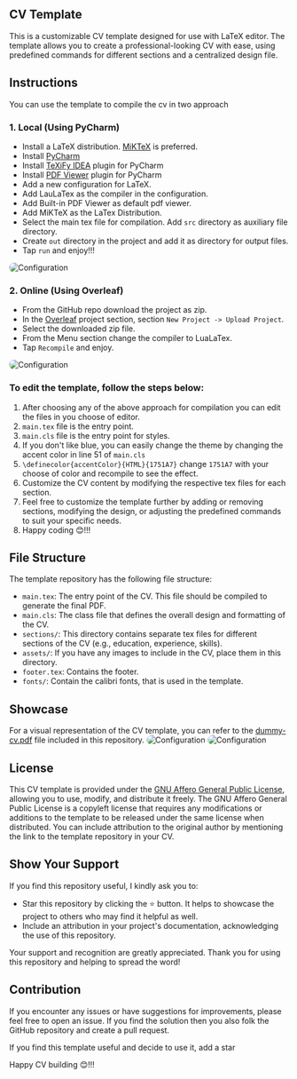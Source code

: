 ## CV Template

This is a customizable CV template designed for use with LaTeX editor. 
The template allows you to create a professional-looking CV with ease, 
using predefined commands for different sections and a centralized design file.

## Instructions

You can use the template to compile the cv in two approach

### 1. Local (Using PyCharm) 

- Install a LaTeX distribution. [MiKTeX](https://miktex.org/download) is preferred.
- Install [PyCharm](https://www.jetbrains.com/pycharm/download)
- Install [TeXiFy IDEA](https://plugins.jetbrains.com/plugin/9473-texify-idea) plugin for PyCharm
- Install [PDF Viewer](https://plugins.jetbrains.com/plugin/14494-pdf-viewer) plugin for PyCharm
- Add a new configuration for LaTeX.
- Add LauLaTex as the compiler in the configuration.
- Add Built-in PDF Viewer as default pdf viewer.
- Add MiKTeX as the LaTex Distribution.
- Select the main tex file for compilation. Add ``src`` directory as auxiliary file directory.
- Create ``out`` directory in the project and add it as directory for output files.
- Tap ``run`` and enjoy!!!

<img src="./public/config.png" alt="Configuration" style="border-radius: 8px;">

### 2. Online (Using Overleaf)

- From the GitHub repo download the project as zip.
- In the [Overleaf](https://www.overleaf.com/project) project section, section ``New Project -> Upload Project``.
- Select the downloaded zip file.
- From the Menu section change the compiler to LuaLaTex.
- Tap ``Recompile`` and enjoy.

<img src="./public/overleaf_config.jpeg" alt="Configuration" style="border-radius: 8px;">

### To edit the template, follow the steps below:

1. After choosing any of the above approach for compilation you can edit the files in you choose of editor.
2. ``main.tex`` file is the entry point.
3. ``main.cls`` file is the entry point for styles.
4. If you don't like blue, you can easily change the theme by changing the accent color in line 51 of ``main.cls``
5. ``\definecolor{accentColor}{HTML}{1751A7}`` change ``1751A7`` with your choose of color and recompile to see the effect.
6. Customize the CV content by modifying the respective tex files for each section.
7. Feel free to customize the template further by adding or removing sections, modifying the design, or adjusting the predefined commands to suit your specific needs.
8. Happy coding 😊!!!

## File Structure

The template repository has the following file structure:

- `main.tex`: The entry point of the CV. This file should be compiled to generate the final PDF.
- `main.cls`: The class file that defines the overall design and formatting of the CV.
- `sections/`: This directory contains separate tex files for different sections of the CV (e.g., education, experience, skills).
- `assets/`: If you have any images to include in the CV, place them in this directory.
- `footer.tex`: Contains the footer.
- `fonts/`: Contain the calibri fonts, that is used in the template.

## Showcase

For a visual representation of the CV template, you can refer to the [dummy-cv.pdf](./src/cv/dummy-cv.pdf) file included in this repository. 
<img src="./public/cv-page-one.png" alt="Configuration" style="border-radius: 10px;">
<img src="./public/cv-page-two.jpeg" alt="Configuration" style="border-radius: 10px;">

## License

This CV template is provided under the [GNU Affero General Public License](LICENSE), allowing you to use, 
modify, and distribute it freely. The GNU Affero General Public License is a copyleft license that 
requires any modifications or additions to the template to be released under the same license when 
distributed. You can include attribution to the original author by mentioning the link to the template 
repository in your CV.

## Show Your Support

If you find this repository useful, I kindly ask you to:

- Star this repository by clicking the ⭐️ button. It helps to showcase the project to others who may find it helpful as well.
- Include an attribution in your project's documentation, acknowledging the use of this repository.

Your support and recognition are greatly appreciated. Thank you for using this repository and helping to spread the word!

## Contribution
If you encounter any issues or have suggestions for improvements, please feel free to open an issue.
If you find the solution then you also folk the GitHub repository and create a pull request.

If you find this template useful and decide to use it, add a star 

Happy CV building 😊!!!
